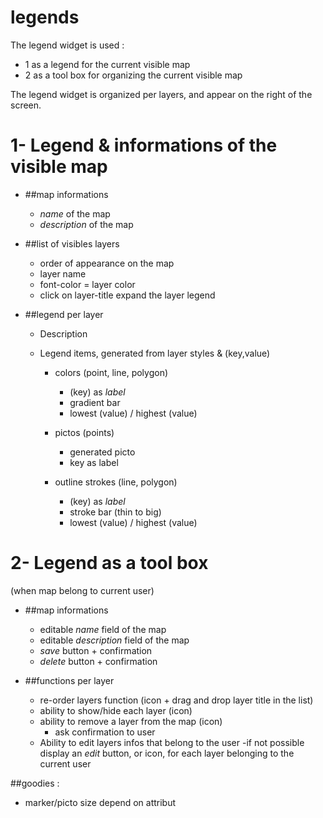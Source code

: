 legends
=======

The legend widget is used :
- 1 as a legend for the current visible map
- 2 as a tool box for organizing the current visible map 

The legend widget is organized per layers, and appear on the right of the screen.


# 1- Legend & informations of the visible map

- ##map informations

	- *name* of the map
	- *description* of the map

- ##list of visibles layers 
	- order of appearance on the map
	- layer name
	- font-color = layer color
	- click on layer-title expand the layer legend 

- ##legend per layer 
	
	- Description
	
	- Legend items, generated from layer styles & (key,value)

		- colors (point, line, polygon)
			- (key) as *label* 
			- gradient bar  
			- lowest (value) / highest (value) 

		- pictos (points)
			- generated picto
			- key as label


		- outline strokes (line, polygon)
			- (key) as *label*
			- stroke bar (thin to big)
			- lowest (value) / highest (value) 


# 2- Legend as a tool box 
(when map belong to current user)

- ##map informations
	- editable *name* field of the map
	- editable *description* field of the map
	- *save* button + confirmation
	- *delete* button + confirmation

- ##functions per layer 
	- re-order layers function (icon + drag and drop layer title in the list)
	- ability to show/hide each layer (icon)
	- ability to remove a layer from the map (icon)
		- ask confirmation to user
	- Ability to edit layers infos that belong to the user 
		-if not possible display an *edit* button, or icon, for each layer belonging to the current user



##goodies :
- marker/picto size depend on attribut



